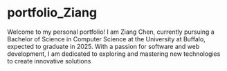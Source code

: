 # portfolio_Ziang
Welcome to my personal portfolio! I am Ziang Chen, currently pursuing a Bachelor of Science in Computer Science at the University at Buffalo, expected to graduate in 2025. With a passion for software and web development, I am dedicated to exploring and mastering new technologies to create innovative solutions
